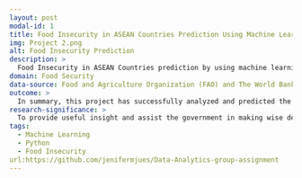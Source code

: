 ```yaml
---
layout: post
modal-id: 1
title: Food Insecurity in ASEAN Countries Prediction Using Machine Learning (ML)
img: Project 2.png
alt: Food Insecurity Prediction
description: >
  Food Insecurity in ASEAN Countries prediction by using machine learning (ML)
domain: Food Security
data-source: Food and Agriculture Organization (FAO) and The World Bank data
outcome: >
  In summary, this project has successfully analyzed and predicted the impact of food insecurity (FI) in ASEAN countries, in addition to helping countries other than ASEAN to analyze their own food insecurity and predict food insecurity.
research-significance: >
  To provide useful insight and assist the government in making wise decisions and strategies to reduce food insecurity.
tags:
  - Machine Learning
  - Python
  - Food Insecurity
url:https://github.com/jenifermjues/Data-Analytics-group-assignment
---
```


